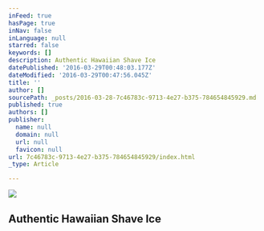 ```yaml
---
inFeed: true
hasPage: true
inNav: false
inLanguage: null
starred: false
keywords: []
description: Authentic Hawaiian Shave Ice
datePublished: '2016-03-29T00:48:03.177Z'
dateModified: '2016-03-29T00:47:56.045Z'
title: ''
author: []
sourcePath: _posts/2016-03-28-7c46783c-9713-4e27-b375-784654845929.md
published: true
authors: []
publisher:
  name: null
  domain: null
  url: null
  favicon: null
url: 7c46783c-9713-4e27-b375-784654845929/index.html
_type: Article

---
```

![](https://the-grid-user-content.s3-us-west-2.amazonaws.com/fa5f2075-eb06-4d4a-9c8f-0867bc485e6e.jpg)

## Authentic Hawaiian Shave Ice